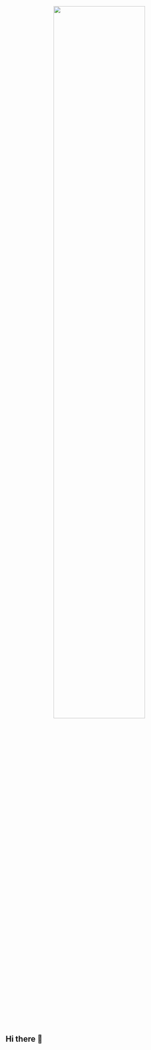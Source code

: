 <div id="header" align="center">
  <img src="https://i.giphy.com/media/v1.Y2lkPTc5MGI3NjExMTd6MXEwZWx3eWU4czNtNTlidGYybjB2azl4djFqOTl3a2xsNmJrciZlcD12MV9pbnRlcm5hbF9naWZfYnlfaWQmY3Q9cw/WIQ0N0OUvei1OW1h9Z/giphy.gif" width="70%"/>
</div>

## Hi there 👋


<!--
**AdonyasG/AdonyasG** is a ✨ _special_ ✨ repository because its `README.md` (this file) appears on your GitHub profile.

Here are some ideas to get you started:

- 🔭 I’m currently working on ...
- 🌱 I’m currently learning ...
- 👯 I’m looking to collaborate on ...
- 🤔 I’m looking for help with ...
- 💬 Ask me about ...
- 📫 How to reach me: ...
- 😄 Pronouns: ...
- ⚡ Fun fact: ...
-->
